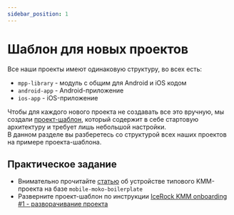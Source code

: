 ```yaml
---
sidebar_position: 1
---
```


# Шаблон для новых проектов

Все наши проекты имеют одинаковую структуру, во всех есть:
- `mpp-library` - модуль с общим для Android и iOS кодом
- `android-app` - Android-приложение 
- `ios-app` - iOS-приложение  

Чтобы для каждого нового проекта не создавать все это вручную, мы создали [проект-шаблон](https://gitlab.icerockdev.com/scl/boilerplate/mobile-moko-boilerplate), который содержит в себе стартовую архитектуру и требует лишь небольшой настройки.  
В данном разделе вы разберетесь со структурой всех наших проектов на примере проекта-шаблона.

## Практическое задание
- Внимательно прочитайте [статью](https://kmm.icerock.dev/onboarding/project-inside) об устройстве типового KMM-проекта на базе `mobile-moko-boilerplate`
- Разверните проект-шаблон по инструкции [IceRock KMM onboarding #1 - разворачивание проекта](https://codelabs.kmp.icerock.dev/codelabs/kmm-icerock-onboarding-1-ru/index.html)
